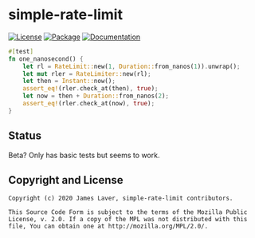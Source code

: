# simple-rate-limit

[![License](https://img.shields.io/crates/l/simple-rate-limit.svg)](https://github.com/irrustible/simple-rate-limit/blob/main/LICENSE)
[![Package](https://img.shields.io/crates/v/simple-rate-limit.svg)](https://crates.io/crates/simple-rate-limit)
[![Documentation](https://docs.rs/simple-rate-limit/badge.svg)](https://docs.rs/simple-rate-limit)

```rust
#[test]
fn one_nanosecond() {
    let rl = RateLimit::new(1, Duration::from_nanos(1)).unwrap();
    let mut rler = RateLimiter::new(rl);
    let then = Instant::now();
    assert_eq!(rler.check_at(then), true);
    let now = then + Duration::from_nanos(2);
    assert_eq!(rler.check_at(now), true);
}
```

## Status

Beta? Only has basic tests but seems to work.

## Copyright and License

    Copyright (c) 2020 James Laver, simple-rate-limit contributors.
    
    This Source Code Form is subject to the terms of the Mozilla Public
    License, v. 2.0. If a copy of the MPL was not distributed with this
    file, You can obtain one at http://mozilla.org/MPL/2.0/.

